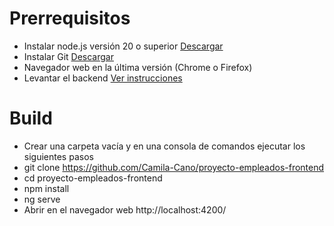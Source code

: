 # Prerrequisitos
- Instalar node.js versión 20 o superior [Descargar](https://nodejs.org/en)
- Instalar Git [Descargar](https://git-scm.com/downloads)
- Navegador web en la última versión (Chrome o Firefox)
- Levantar el backend [Ver instrucciones](https://github.com/Camila-Cano/proyecto-empleados-backend)

# Build
- Crear una carpeta vacía y en una consola de comandos ejecutar los siguientes pasos
- git clone https://github.com/Camila-Cano/proyecto-empleados-frontend 
- cd proyecto-empleados-frontend
- npm install
- ng serve
- Abrir en el navegador web http://localhost:4200/
